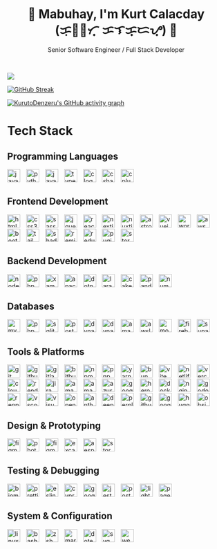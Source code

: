 <h1 align="center">👋 Mabuhay, I'm Kurt Calacday (ᜃᜓᜍ᜔ᜆ᜔ ᜃᜎᜃ᜔ᜇᜌ᜔) 🚀️ </h1>

<p align="center">  Senior Software Engineer / Full Stack Developer </p>

<br />

<p align="center">

  ![](https://komarev.com/ghpvc/?username=KurutoDenzeru&style=flat-square&color=orange)

  [![GitHub Streak](https://github-readme-streak-stats-eight.vercel.app?user=KurutoDenzeru&theme=codeSTACKr&hide_border=true&mode=weekly)](https://git.io/streak-stats)

 <!-- <img src="https://github-readme-stats.vercel.app/api/top-langs/?username=KurutoDenzeru&border_radius=10&theme=codeSTACKr&hide_border=true&&size_weight=0.15&count_weight=0.5&layout=compact&card_width=300&card_height=220" alt="Top Languages" /> -->

  [![KurutoDenzeru's GitHub activity graph](https://github-readme-activity-graph.vercel.app/graph?username=KurutoDenzeru&bg_color=0a0a0a&color=f5a623&line=ff7b00&point=ffa500&area=true&hide_border=true)](https://github.com/ashutosh00710/github-readme-activity-graph)

</p>

# Tech Stack

## Programming Languages
<div align="left">
  <img src="https://img.shields.io/badge/java-%23ED8B00.svg?style=for-the-badge&logo=openjdk&logoColor=white" height="30" alt="java logo" />
  <img width="6" />
  <img src="https://img.shields.io/badge/Python-3776AB?logo=python&logoColor=white&style=for-the-badge" height="30" alt="python logo" />
  <img width="6" />
  <img src="https://img.shields.io/badge/JavaScript-F7DF1E?logo=javascript&logoColor=black&style=for-the-badge" height="30" alt="javascript logo" />
  <img width="6" />
  <img src="https://img.shields.io/badge/TypeScript-3178C6?logo=typescript&logoColor=white&style=for-the-badge" height="30" alt="typescript logo" />
  <img width="6" />
  <img src="https://img.shields.io/badge/C-A8B9CC?logo=c&logoColor=black&style=for-the-badge" height="30" alt="c logo" />
  <img width="6" />
  <img src="https://img.shields.io/badge/C Sharp-23960?logo=csharp&logoColor=white&style=for-the-badge" height="30" alt="csharp logo" />
  <img width="6" />
  <img src="https://img.shields.io/badge/C++-00599C?logo=cplusplus&logoColor=white&style=for-the-badge" height="30" alt="cplusplus logo" />

</div>

## Frontend Development
<div align="left">
  <img src="https://img.shields.io/badge/HTML5-E34F26?logo=html5&logoColor=white&style=for-the-badge" height="30" alt="html5 logo" />
  <img width="6" />
  <img src="https://img.shields.io/badge/CSS3-1572B6?logo=css3&logoColor=white&style=for-the-badge" height="30" alt="css3 logo" />
  <img width="6" />
  <img src="https://img.shields.io/badge/Sass-CC6699?logo=sass&logoColor=white&style=for-the-badge" height="30" alt="sass logo" />  
  <img width="6" />
  <img src="https://img.shields.io/badge/jQuery-0769AD?logo=jquery&logoColor=white&style=for-the-badge" height="30" alt="jquery logo" />
  <img width="6" />
  <img src="https://img.shields.io/badge/React-61DAFB?logo=react&logoColor=black&style=for-the-badge" height="30" alt="react logo" />
  <img width="6" />
  <img src="https://img.shields.io/badge/Next.js-000000?logo=nextdotjs&logoColor=white&style=for-the-badge" height="30" alt="nextjs logo" />
  <img width="6" />
  <img src="https://img.shields.io/badge/Nuxt-002E3B?logo=nuxt&logoColor=white&style=for-the-badge" height="30" alt="nuxtjs logo" />
  <img width="6" />
  <img src="https://img.shields.io/badge/Astro-FF5D01?logo=astro&logoColor=black&style=for-the-badge" height="30" alt="astro logo" />
  <img width="6" />
  <img src="https://img.shields.io/badge/Vue.js-4FC08D?logo=vuedotjs&logoColor=white&style=for-the-badge" height="30" alt="vuejs logo" />
  <img width="6" />
  <img src="https://img.shields.io/badge/Wordpress-21759B?logo=wordpress&logoColor=black&style=for-the-badge" height="30" alt="wordpress logo" />  
  <img width="6" />
  <img src="https://img.shields.io/badge/AWS Amplify-FF9900?logo=awsamplify&logoColor=black&style=for-the-badge" height="30" alt="awsamplify logo" />  
  <img width="6" />
  <img src="https://img.shields.io/badge/Bootstrap-7952B3?logo=bootstrap&logoColor=white&style=for-the-badge" height="30" alt="bootstrap logo" />
  <img width="6" />
  <img src="https://img.shields.io/badge/Tailwind CSS-06B6D4?logo=tailwindcss&logoColor=black&style=for-the-badge" height="30" alt="tailwindcss logo" />
  <img width="6" />
  <img src="https://img.shields.io/badge/shadcn/ui-000000?logo=shadcnui&logoColor=white&style=for-the-badge" height="30" alt="shadcnui logo" />
  <img width="6" />
  <img src="https://img.shields.io/badge/remix-%2523000.svg?style=for-the-badge&logo=remix&logoColor=white" height="30" alt="remix logo" />
  <img width="6" />
  <img src="https://img.shields.io/badge/Redux-764ABC?logo=redux&logoColor=white&style=for-the-badge" height="30" alt="redux logo" />
  <img width="6" />
  <img src="https://img.shields.io/badge/Pug-FFF?style=for-the-badge&logo=pug&logoColor=A86454" height="30" alt="pugjs logo" />
  <img width="6" />
  <img src="https://img.shields.io/badge/Storybook-FF4785?logo=storybook&logoColor=black&style=for-the-badge" height="30" alt="storybook logo" />
</div>

## Backend Development
<div align="left">
  <img src="https://img.shields.io/badge/Node.js-339933?logo=nodedotjs&logoColor=white&style=for-the-badge" height="30" alt="nodejs logo" />
  <img width="6" />
  <img src="https://img.shields.io/badge/PHP-777BB4?logo=php&logoColor=black&style=for-the-badge" height="30" alt="php logo" />
  <img width="6" />
  <img src="https://img.shields.io/badge/xampp-FB7A24.svg?style=for-the-badge&logo=xampp&logoColor=white" height="30" alt="xampp logo" />
  <img width="6" />
  <img src="https://img.shields.io/badge/apache-%23D42029.svg?style=for-the-badge&logo=apache&logoColor=white" height="30" alt="apache logo" />
  <img width="6" />
  <img src="https://img.shields.io/badge/.NET-5C2D91?style=for-the-badge&logo=.net&logoColor=white" height="30" alt="dotnetcore logo" />
  <img width="6" />
  <img src="https://img.shields.io/badge/Laravel-FF2D20?logo=laravel&logoColor=white&style=for-the-badge" height="30" alt="laravel logo" />
  <img width="6" />
  <img src="https://img.shields.io/badge/CakePHP-D33C43?logo=cakephp&logoColor=white&style=for-the-badge" height="30" alt="cakephp logo" />
  <img width="6" />
  <img src="https://img.shields.io/badge/Pandas-150458?logo=pandas&logoColor=white&style=for-the-badge" height="30" alt="pandas logo" />
  <img width="6" />
  <img src="https://img.shields.io/badge/NumPy-013243?logo=numpy&logoColor=white&style=for-the-badge" height="30" alt="numpy logo" />
</div>

## Databases
<div align="left">
  <img src="https://img.shields.io/badge/MySQL-4479A1?logo=mysql&logoColor=white&style=for-the-badge" height="30" alt="mysql logo" />
  <img width="6" />
  <img src="https://img.shields.io/badge/phpMyAdmin-6C78AF.svg?style=for-the-badge&logo=phpmyadmin&logoColor=yellow" height="30" alt="phpmyadmin logo" />  
  <img width="6" />
  <img src="https://img.shields.io/badge/SQLite-003B57?logo=sqlite&logoColor=white&style=for-the-badge" height="30" alt="sqlite logo" />
  <img width="6" />
  <img src="https://img.shields.io/badge/PostgreSQL-4169E1?logo=postgresql&logoColor=white&style=for-the-badge" height="30" alt="postgresql logo" />
  <img width="6" />
  <img src="https://img.shields.io/badge/Amazon%20DynamoDB-4053D6?style=for-the-badge&logo=Amazon%20DynamoDB&logoColor=yellow" height="30" alt="dynamodb logo" />
  <img width="6" />
  <img src="https://img.shields.io/badge/Amazon%20EC2-FF9900?style=for-the-badge&logo=amazonec2&logoColor=black" height="30" alt="dynamodb logo" />
  <img width="6" />
  <img src="https://img.shields.io/badge/Amazon S3-569A31?logo=amazons3&logoColor=white&style=for-the-badge" height="30" alt="amazons3 logo" />  
  <img width="6" />
  <img src="https://img.shields.io/badge/AWS Lambda-FF9900?logo=awslambda&logoColor=white&style=for-the-badge" height="30" alt="awslambdalogo" />
  <img width="6" />
  <img src="https://img.shields.io/badge/MongoDB-47A248?logo=mongodb&logoColor=white&style=for-the-badge" height="30" alt="mongodb logo" />
  <img width="6" />
  <img src="https://img.shields.io/badge/Firebase-FFCA28?logo=firebase&logoColor=black&style=for-the-badge" height="30" alt="firebase logo" />
  <img width="6" />
  <img src="https://img.shields.io/badge/Supabase-3ECF8E?logo=supabase&logoColor=black&style=for-the-badge" height="30" alt="supabase logo" />
</div>

## Tools & Platforms
<div align="left">
  <img src="https://img.shields.io/badge/Git-F05032?logo=git&logoColor=white&style=for-the-badge" height="30" alt="git logo" />
  <img width="6" />
  <img src="https://img.shields.io/badge/GitHub-181717?logo=github&logoColor=white&style=for-the-badge" height="30" alt="github logo" />
  <img width="6" />
  <img src="https://img.shields.io/badge/GitLab-FC6D26?logo=gitlab&logoColor=white&style=for-the-badge" height="30" alt="gitlab logo" />  
  <img width="6" />
  <img src="https://img.shields.io/badge/Bitbucket-0052CC?logo=bitbucket&logoColor=white&style=for-the-badge" height="30" alt="bitbucket logo" />
  <img width="6" />
  <img src="https://img.shields.io/badge/NPM-%23CB3837.svg?style=for-the-badge&logo=npm&logoColor=white" height="30" alt="npm logo" />
  <img width="6" />
  <img src="https://img.shields.io/badge/pnpm-%234a4a4a.svg?style=for-the-badge&logo=pnpm&logoColor=f69220" height="30" alt="pnpm logo" />
  <img width="6" />
  <img src="https://img.shields.io/badge/Yarn-2C8EBB?logo=yarn&logoColor=white&style=for-the-badge" height="30" alt="yarn logo" />
  <img width="6" />
  <img src="https://img.shields.io/badge/Bun-%23000000.svg?style=for-the-badge&logo=bun&logoColor=white" height="30" alt="bun logo" />
  <img width="6" />
  <img src="https://img.shields.io/badge/vite-%23646CFF.svg?style=for-the-badge&logo=vite&logoColor=white" height="30" alt="vite logo" />
  <img width="6" />
  <img src="https://img.shields.io/badge/netlify-00C7B7?style=for-the-badge&logo=netlify&logoColor=white" height="30" alt="netlify logo" />
  <img width="6" />
  <img src="https://img.shields.io/badge/vercel-%23000000.svg?style=for-the-badge&logo=vercel&logoColor=white" height="30" alt="vercel logo" />
  <img width="6" />
  <img src="https://img.shields.io/badge/cloudflare-F38020?style=for-the-badge&logo=cloudflare&logoColor=white" height="30" alt="cloudflare logo" />  
  <img width="6" />
  <img src="https://img.shields.io/badge/render-000000?style=for-the-badge&logo=render&logoColor=white" height="30" alt="render logo" />    
  <img width="6" />
  <img src="https://img.shields.io/badge/Jira-0052CC?logo=jira&logoColor=white&style=for-the-badge" height="30" alt="jira logo" />  
  <img width="6" />
  <img src="https://img.shields.io/badge/Amazon AWS-232F3E?logo=amazonwebservices&logoColor=white&style=for-the-badge" height="30" alt="amazonwebservices logo" />
  <img width="6" />
  <img src="https://img.shields.io/badge/amazon cognito-DD344C?logo=amazoncognito&logoColor=white&style=for-the-badge" height="30" alt="amazoncognito" />
  <img width="6" />
  <img src="https://custom-icon-badges.demolab.com/badge/Microsoft Azure-0078D4?logo=microsoftazure&logoColor=white&style=for-the-badge" height="30" alt="azure logo" />
  <img width="6" />
  <img src="https://img.shields.io/badge/Google Cloud-4285F4?logo=googlecloud&logoColor=white&style=for-the-badge" height="30" alt="googlecloud logo" />
  <img width="6" />
  <img src="https://img.shields.io/badge/Heroku-430098?logo=heroku&logoColor=white&style=for-the-badge" height="30" alt="heroku logo" />
  <img width="6" />
  <img src="https://img.shields.io/badge/Docker-2496ED?logo=docker&logoColor=white&style=for-the-badge" height="30" alt="docker logo" />
  <img width="6" />
  <img src="https://img.shields.io/badge/NGINX-009639?logo=nginx&logoColor=white&style=for-the-badge" height="30" alt="nginx logo" />
  <img width="6" />
  <img src="https://img.shields.io/badge/Godot Engine-478CBF?logo=godotengine&logoColor=white&style=for-the-badge" height="30" alt="godot logo" />
  <img width="6" />
  <img src="https://img.shields.io/badge/Ren'py-FF7F7F?logo=renpy&logoColor=white&style=for-the-badge" height="30" alt="renpy logo" />
  <img width="6" />
  <img src="https://custom-icon-badges.demolab.com/badge/Visual%20Studio%20Code-007ACC?logo=vsc&logoColor=white&style=for-the-badge" height="30" alt="vscode logo" />
  <img width="6" />
  <img src="https://custom-icon-badges.demolab.com/badge/Visual%20Studio-5C2D91?logo=visual-studio&logoColor=white&style=for-the-badge" height="30" alt="visualstudio logo" />
  <img width="6" />
  <img src="https://img.shields.io/badge/OPEN AI-412991?logo=openai&logoColor=white&style=for-the-badge" height="30" alt="openai logo" />
  <img width="6" />
  <img src="https://img.shields.io/badge/anthropic-191919?logo=anthropic&logoColor=white&style=for-the-badge" height="30" alt="anthropic logo" />
  <img width="6" />
  <img src="https://custom-icon-badges.demolab.com/badge/Deepseek-4D6BFF?logo=deepseek&logoColor=white&style=for-the-badge" height="30" alt="deepsek logo" />
  <img width="6" />
  <img src="https://img.shields.io/badge/Perplexity-1FB8CD?logo=perplexity&logoColor=white&style=for-the-badge" height="30" alt="perplexity logo" />
  <img width="6" />
  <img src="https://img.shields.io/badge/github copilot-000000?logo=githubcopilot&logoColor=white&style=for-the-badge" height="30" alt="githubcopilot logo" />  
  <img width="6" />
  <img src="https://img.shields.io/badge/Google Gemini-8E75B2?logo=googlegemini&logoColor=white&style=for-the-badge" height="30" alt="googlegemini logo" />
  <img width="6" />
  <img src="https://img.shields.io/badge/hugging face-FFD21E?logo=huggingface&logoColor=black&style=for-the-badge" height="30" alt="huggingface logo" />  
  <img width="6" />
  <img src="https://img.shields.io/badge/obsidian-7C3AED?logo=obsidian&logoColor=white&style=for-the-badge" height="30" alt="obsidian logo" />  
</div>

## Design & Prototyping
<div align="left">
  <img src="https://img.shields.io/badge/Adobe Photoshop-31A8FF?logo=adobephotoshop&logoColor=white&style=for-the-badge" height="30" alt="figma logo" />
  <img width="6" />
  <img src="https://img.shields.io/badge/photopea-18A497?logo=photopea&logoColor=white&style=for-the-badge" height="30" alt="photopea logo" />  
  <img width="6" />
  <img src="https://img.shields.io/badge/Figma-F24E1E?logo=figma&logoColor=white&style=for-the-badge" height="30" alt="figma logo" />
  <img width="6" />
  <img src="https://img.shields.io/badge/Excalidraw-6965DB?logo=excalidraw&logoColor=white&style=for-the-badge" height="30" alt="excalidraw logo" />  
  <img width="6" />
  <img src="https://img.shields.io/badge/Aseprite-FFFFFF?style=for-the-badge&logo=Aseprite&logoColor=#7D929E" height="30" alt="aesprite logo" />
  <img width="6" />
  <img src="https://img.shields.io/badge/Storybook-FF4785?logo=storybook&logoColor=black&style=for-the-badge" height="30" alt="storybook logo" />
</div>

## Testing & Debugging
<div align="left">    
  <img src="https://img.shields.io/badge/Biome-60A5FA?logo=biome&logoColor=white&style=for-the-badge" height="30" alt="biome logo" />
  <img width="6" />
  <img src="https://img.shields.io/badge/prettier-F7B93E?logo=prettier&logoColor=black&style=for-the-badge" height="30" alt="prettier logo" />  
  <img width="6" />
  <img src="https://img.shields.io/badge/eslint-4B32C3?logo=eslint&logoColor=white&style=for-the-badge" height="30" alt="eslint logo" />
  <img width="6" />
  <img src="https://img.shields.io/badge/cypress-69D3A7?logo=cypress&logoColor=black&style=for-the-badge" height="30" alt="cypress logo" />
  <img width="6" />
  <img src="https://img.shields.io/badge/Dev Tools-4285F4?logo=googlechrome&logoColor=white&style=for-the-badge" height="30" alt="googlechrome logo" />  
  <img width="6" />
  <img src="https://img.shields.io/badge/Jest-C21325?logo=jest&logoColor=white&style=for-the-badge" height="30" alt="jest logo" />
  <img width="6" />
  <img src="https://img.shields.io/badge/Postman-FF6C37?logo=postman&logoColor=black&style=for-the-badge" height="30" alt="postman logo" />
  <img width="6" />
  <img src="https://img.shields.io/badge/lighthouse-F44B21?logo=lighthouse&logoColor=white&style=for-the-badge" height="30" alt="lighthouse logo" />  
  <img width="6" />
  <img src="https://img.shields.io/badge/pagespeed insights-4285F4?logo=pagespeedinsights&logoColor=white&style=for-the-badge" height="30" alt="pagespeedinsights logo" />  
</div>

## System & Configuration
<div align="left">
  <img src="https://img.shields.io/badge/Linux-FCC624?logo=linux&logoColor=black&style=for-the-badge" height="30" alt="linux logo" />
  <img width="6" />
  <img src="https://img.shields.io/badge/GNU Bash-4EAA25?logo=gnubash&logoColor=white&style=for-the-badge" height="30" alt="bash logo" />
  <img width="6" />
  <img src="https://img.shields.io/badge/ZSH-F15A24?logo=zsh&logoColor=white&style=for-the-badge" height="30" alt="zsh logo" />  
  <img width="6" />
  <img src="https://img.shields.io/badge/Markdown-000000?logo=markdown&logoColor=white&style=for-the-badge" height="30" alt="markdown logo" /> 
  <img width="6" />
  <img src="https://img.shields.io/badge/.env-ECD53F?logo=dotenv&logoColor=black&style=for-the-badge" height="30" alt="dotenv logo" />
  <img width="6" />
  <img src="https://img.shields.io/badge/SVG-FFB13B?logo=svg&logoColor=black&style=for-the-badge" height="30" alt="svg logo" />
  <img width="6" />
  <img src="https://img.shields.io/badge/Webpack-8DD6F9?logo=webpack&logoColor=black&style=for-the-badge" height="30" alt="webpack logo" />
</div>

<!---
KurtDenzel/KurtDenzel is a ✨ special ✨ repository because its `README.md` (this file) appears on your GitHub profile.
You can click the Preview link to take a look at your changes.
--->
